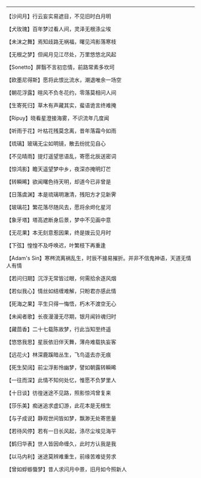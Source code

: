 
---
【沙间月】行云妄实易遮目，不见旧时白月明

【犬玫瑰】百年梦过看人间，灵泽无根涤尘埃

【未沫之舞】焉知歧路无祸福，曙见鸿影落寒枝

【无根之梦】但闻月见江尽处，万里悠悠北风起

【Sonetto】屏翳不言初恋情，前路常素多坎坷

【欧墨尼得斯】愿将此恨比流水，潮退唯余一场空

【朝花浮露】暄风不负冬花约，零落莫相问人间

【生寄死归】草木有声藏其实，蜚语诡言终难掩

【Ripuy】晓看星澄接海雾，不识流年几度闻

【听雨于花】叶枯花残莫念离，昔年落霜今如雨

【琉璃】玻璃无尘如明镜，散去纷扰见自心

【不见晴雨】提灯遥望思语乱，寄愿北辰送密词

【惊鸿影】瞻天遥望梦中乡，夜深亦掩明灯芒

【转瞬晞】欲闻曙色待天明，却道今已非曾是

【日落虞渊】本是琉璃明澈清，残阳方才见新霁

【玻璃花】繁花落尽随风去，愿将余烬化星河

【象牙塔】塔高遮断身后景，梦中不见画中意

【无花果】本无刻意惹因果，终是拨云见月时

【下弦】惶惶不及呼唤迟，叶繁枝下再重逢

【Adam's Sin】寒梣流离祸乱生，时辰不接易摧折。并非不信鬼神语，天道无情人有情

【若问归期】沉浮无常皆过眼，何需拾余逐风烟

【若似我心】情丝如结缠难解，只盼君亦感此情

【死海之果】平生只得一悔悟，朽木不渡空无心

【未闻者歌】长夜漫漫无尽期，银月闻铃魂归时

【藏茴香】二十七载陈故梦，行此当知至终遥

【悠悠我思】星辰依旧伴天舞，薄舟难载执妄客

【远花火】林深鹿蹊暗丛生，飞鸟遥去亦无痕

【死生契阔】前尘浮影怜幽梦，譬如朝露转瞬晞

【一往而深】此情不知何处忆，惟愿不负梦里人

【十日谈】彷徨迷途不见路，照影惊鸿曾复来

【莎乐美】痴迷追求虚幻游，此花本是无根生

【与子成说】静观世间皆如梦，飘渺无处寄思量

【若待风停】若有一日长风起，涤尽尘埃见海平

【鹤归华表】世人皆因命缠久，此时方认我是我

【以马内利】迷途莫辨难重生，前缘苦难徒劳求

【曾如蜉蝣蜃梦】昔人求问月中景，旧月如今照新人
